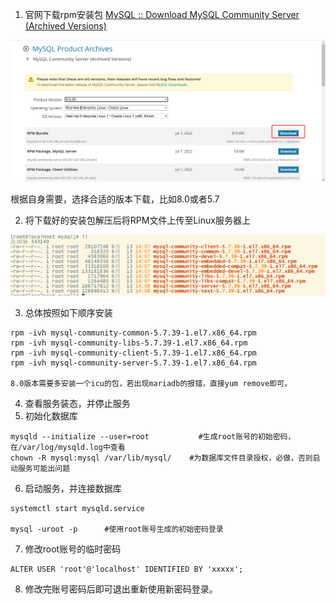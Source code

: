 1. 官网下载rpm安装包  [MySQL :: Download MySQL Community Server (Archived Versions)](https://downloads.mysql.com/archives/community/)

![image-20221021152136567](https://raw.githubusercontent.com/GuanQinghui/image-hosting/master/image-20221021152136567.png)

根据自身需要，选择合适的版本下载，比如8.0或者5.7

2. 将下载好的安装包解压后将RPM文件上传至Linux服务器上

![image-20221021152254281](https://raw.githubusercontent.com/GuanQinghui/image-hosting/master/image-20221021152254281.png)

3. 总体按照如下顺序安装

```
rpm -ivh mysql-community-common-5.7.39-1.el7.x86_64.rpm
rpm -ivh mysql-community-libs-5.7.39-1.el7.x86_64.rpm
rpm -ivh mysql-community-client-5.7.39-1.el7.x86_64.rpm
rpm -ivh mysql-community-server-5.7.39-1.el7.x86_64.rpm

8.0版本需要多安装一个icu的包，若出现mariadb的报错，直接yum remove即可。
```

4. 查看服务装态，并停止服务
5. 初始化数据库

```
mysqld --initialize --user=root           #生成root账号的初始密码，在/var/log/mysqld.log中查看
chown -R mysql:mysql /var/lib/mysql/	#为数据库文件目录授权，必做，否则启动服务可能出问题
```

6. 启动服务，并连接数据库

```
systemctl start mysqld.service

mysql -uroot -p      #使用root账号生成的初始密码登录
```

7. 修改root账号的临时密码

```
ALTER USER 'root'@'localhost' IDENTIFIED BY 'xxxxx';
```

8. 修改完账号密码后即可退出重新使用新密码登录。